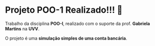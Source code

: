 # Projeto POO-1 Realizado!!! 🎉

Trabalho da disciplina **POO-I**, realizado com o suporte da prof. **Gabriela Martins** na **UVV**.

O projeto é uma **simulação simples de uma conta bancária**.
